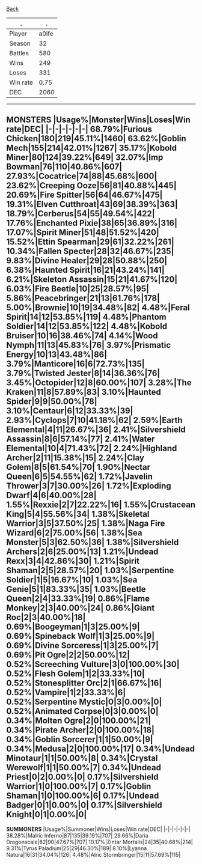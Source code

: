 <a href="https://monstertools.github.io/usage/32">Back</a>

|.|.|
|-|-|
|Player|a0ife|
|Season|32|
|Battles|580|
|Wins|249|
|Loses|331|
|Win rate|0.75|
|DEC|2060|
---
**MONSTERS**
|Usage%|Monster|Wins|Loses|Win rate|DEC|
|-|-|-|-|-|-|
68.79%|Furious Chicken|180|219|45.11%|1460|
63.62%|Goblin Mech|155|214|42.01%|1267|
35.17%|Kobold Miner|80|124|39.22%|649|
32.07%|Imp Bowman|76|110|40.86%|607|
27.93%|Cocatrice|74|88|45.68%|600|
23.62%|Creeping Ooze|56|81|40.88%|445|
20.69%|Fire Spitter|56|64|46.67%|475|
19.31%|Elven Cutthroat|43|69|38.39%|363|
18.79%|Cerberus|54|55|49.54%|422|
17.76%|Enchanted Pixie|38|65|36.89%|316|
17.07%|Spirit Miner|51|48|51.52%|420|
15.52%|Ettin Spearman|29|61|32.22%|261|
10.34%|Fallen Specter|28|32|46.67%|235|
9.83%|Divine Healer|29|28|50.88%|250|
6.38%|Haunted Spirit|16|21|43.24%|141|
6.21%|Skeleton Assassin|15|21|41.67%|120|
6.03%|Fire Beetle|10|25|28.57%|95|
5.86%|Peacebringer|21|13|61.76%|178|
5.00%|Brownie|10|19|34.48%|82|
4.48%|Feral Spirit|14|12|53.85%|119|
4.48%|Phantom Soldier|14|12|53.85%|122|
4.48%|**Kobold Bruiser**|10|16|**38.46%**|74|
4.14%|Wood Nymph|11|13|45.83%|76|
3.97%|Prismatic Energy|10|13|43.48%|86|
3.79%|Manticore|16|6|72.73%|135|
3.79%|Twisted Jester|8|14|36.36%|76|
3.45%|Octopider|12|8|60.00%|107|
3.28%|The Kraken|11|8|57.89%|83|
3.10%|Haunted Spider|9|9|50.00%|78|
3.10%|Centaur|6|12|33.33%|39|
2.93%|Cyclops|7|10|41.18%|62|
2.59%|Earth Elemental|4|11|26.67%|36|
2.41%|Silvershield Assassin|8|6|57.14%|77|
2.41%|Water Elemental|10|4|71.43%|72|
2.24%|Highland Archer|2|11|15.38%|15|
2.24%|Clay Golem|8|5|61.54%|70|
1.90%|Nectar Queen|6|5|54.55%|62|
1.72%|Javelin Thrower|3|7|30.00%|26|
1.72%|Exploding Dwarf|4|6|40.00%|28|
1.55%|Rexxie|2|7|22.22%|16|
1.55%|Crustacean King|5|4|55.56%|34|
1.38%|Skeletal Warrior|3|5|37.50%|25|
1.38%|Naga Fire Wizard|6|2|75.00%|56|
1.38%|Sea Monster|5|3|62.50%|36|
1.38%|Silvershield Archers|2|6|25.00%|13|
1.21%|Undead Rexx|3|4|42.86%|30|
1.21%|Spirit Shaman|2|5|28.57%|20|
1.03%|Serpentine Soldier|1|5|16.67%|10|
1.03%|Sea Genie|5|1|83.33%|35|
1.03%|Beetle Queen|2|4|33.33%|19|
0.86%|Flame Monkey|2|3|40.00%|24|
0.86%|Giant Roc|2|3|40.00%|18|
0.69%|Boogeyman|1|3|25.00%|9|
0.69%|Spineback Wolf|1|3|25.00%|9|
0.69%|Divine Sorceress|1|3|25.00%|7|
0.69%|Pit Ogre|2|2|50.00%|12|
0.52%|Screeching Vulture|3|0|100.00%|30|
0.52%|Flesh Golem|1|2|33.33%|10|
0.52%|Stonesplitter Orc|2|1|66.67%|16|
0.52%|Vampire|1|2|33.33%|6|
0.52%|Serpentine Mystic|0|3|0.00%|0|
0.52%|Animated Corpse|0|3|0.00%|0|
0.34%|Molten Ogre|2|0|100.00%|21|
0.34%|Pirate Archer|2|0|100.00%|18|
0.34%|Goblin Sorcerer|1|1|50.00%|9|
0.34%|Medusa|2|0|100.00%|17|
0.34%|Undead Minotaur|1|1|50.00%|8|
0.34%|Crystal Werewolf|1|1|50.00%|7|
0.34%|Undead Priest|0|2|0.00%|0|
0.17%|Silvershield Warrior|1|0|100.00%|7|
0.17%|Goblin Shaman|1|0|100.00%|6|
0.17%|**Undead Badger**|0|1|**0.00%**|0|
0.17%|Silvershield Knight|0|1|0.00%|0|
---
**SUMMONERS**
|Usage%|Summoner|Wins|Loses|Win rate|DEC|
|-|-|-|-|-|-|
38.28%|Malric Inferno|87|135|39.19%|707|
29.66%|Daria Dragonscale|82|90|47.67%|707|
10.17%|Zintar Mortalis|24|35|40.68%|214|
9.31%|Tyrus Paladium|25|29|46.30%|189|
8.10%|Lyanna Natura|16|31|34.04%|126|
4.48%|Alric Stormbringer|15|11|57.69%|115|
